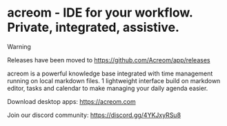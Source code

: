 # acreom - IDE for your workflow. Private, integrated, assistive.

> [!WARNING]
> Releases have been moved to https://github.com/Acreom/app/releases

acreom is a powerful knowledge base integrated with time management running on local markdown files. 1 lightweight interface build on markdown editor, tasks and calendar to make managing your daily agenda easier. 


Download desktop apps: https://acreom.com

Join our discord community: https://discord.gg/4YKJxyRSu8
